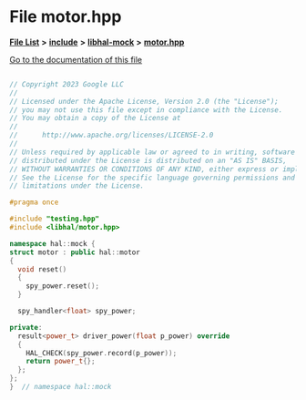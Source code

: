 

# File motor.hpp

[**File List**](files.md) **>** [**include**](dir_cba0faac6e93618a6e2539705915bd70.md) **>** [**libhal-mock**](dir_24679974995b72317f1fb09ac5dd2fb9.md) **>** [**motor.hpp**](libhal-mock_2motor_8hpp.md)

[Go to the documentation of this file](libhal-mock_2motor_8hpp.md)

```C++

// Copyright 2023 Google LLC
//
// Licensed under the Apache License, Version 2.0 (the "License");
// you may not use this file except in compliance with the License.
// You may obtain a copy of the License at
//
//      http://www.apache.org/licenses/LICENSE-2.0
//
// Unless required by applicable law or agreed to in writing, software
// distributed under the License is distributed on an "AS IS" BASIS,
// WITHOUT WARRANTIES OR CONDITIONS OF ANY KIND, either express or implied.
// See the License for the specific language governing permissions and
// limitations under the License.

#pragma once

#include "testing.hpp"
#include <libhal/motor.hpp>

namespace hal::mock {
struct motor : public hal::motor
{
  void reset()
  {
    spy_power.reset();
  }

  spy_handler<float> spy_power;

private:
  result<power_t> driver_power(float p_power) override
  {
    HAL_CHECK(spy_power.record(p_power));
    return power_t{};
  };
};
}  // namespace hal::mock

```

